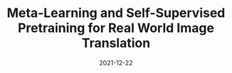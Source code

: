 ---
title: "Meta-Learning and Self-Supervised Pretraining for Real World Image Translation"
date: 2021-12-22
authors: ["Ileana Rugina", "Rumen Dangovski", "Mark Veillette", "Pooya Khorrami", "Brian Cheung", "Olga Simek", "Marin Soljacic"]
publication_types: ["3"]
abstract: ""
featured: false
publication: "*arXiv preprint arXiv:2112.11929*"
---